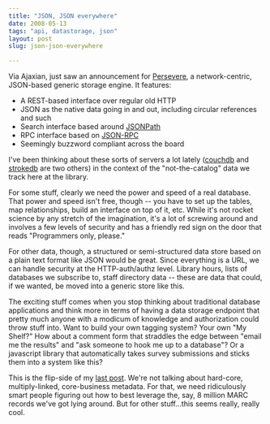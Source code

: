 ```yaml
---
title: "JSON, JSON everywhere"
date: 2008-05-13
tags: "api, datastorage, json"
layout: post
slug: json-json-everywhere

---
```


Via Ajaxian, just saw an announcement for [Persevere](http://sitepen.com/labs/persevere.php), a network-centric,
JSON-based generic storage engine. It features:

 * A REST-based interface over regular old HTTP
 * JSON as the native data going in and out, including circular references and such
 * Search interface based around [JSONPath](http://goessner.net/articles/JsonPath/)
 * RPC interface based on [JSON-RPC](http://json-rpc.org/)
 * Seemingly buzzword compliant across the board

I've been thinking about these sorts of servers a lot lately ([couchdb](http://incubator.apache.org/couchdb/) and [strokedb](http://strokedb.com/) are two others) in the context of the "not-the-catalog" data we track here at the library.

For some stuff, clearly we need the power and speed of a real database. That power and speed isn't free, though -- you have to set up the tables, map relationships, build an interface on top of it, etc. While it's not rocket science by any stretch of the imagination, it's a lot of screwing around and involves a few levels of security and has a friendly red sign on the door that reads "Programmers only, please."

For other data, though, a structured or semi-structured data store based on a plain text format like JSON would be great.
Since everything is a URL, we can handle security at the HTTP-auth/authz level. Library hours, lists of databases we subscribe to, staff directory data -- these are data that could, if we wanted, be moved into a generic store like this.

The exciting stuff comes when you stop thinking about traditional database applications and think more in terms of having a data storage endpoint that pretty much anyone with a modicum of knowledge and authorization could throw stuff into. Want to build your own tagging system? Your own "My Shelf?" How about a comment form that straddles the edge between "email me the results" and "ask someone to hook me up to a database"? Or a javascript library that automatically takes survey submissions and sticks them into a system like this?

This is the flip-side of my [last post](http://robotlibrarian.billdueber.com/psst-were-not-printing-cards-anymore/). We're not talking about hard-core, multiply-linked, core-business metadata. For that, we need ridiculously smart people figuring out how to best leverage the, say, 8 million MARC records we've got lying around. But for other stuff...this seems really, really cool.
